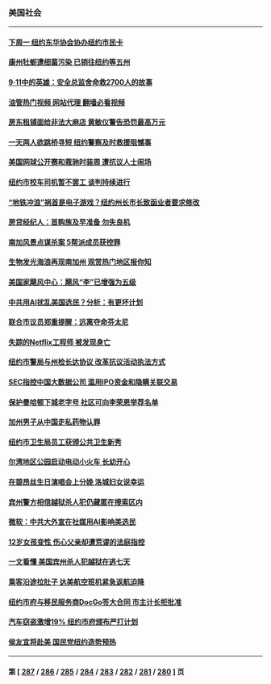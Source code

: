 ### 美国社会
---
#### [下周一 纽约东华协会协办纽约市民卡](../../pages/ncid1078160/n14070054.md?09092045) 
#### [康州牡蛎遭细菌污染 已销往纽约等五州](../../pages/ncid1078160/n14070061.md?09092045) 
#### [9‧11中的英雄：安全总监舍命救2700人的故事](../../pages/ncid1078160/n14070082.md?09092045) 
#### [油管热门视频 网站代理 翻墙必看视频](http://138.2.39.72:81/youtube.html?epic-marker?09092045)
#### [房东租铺面给非法大麻店 黄敏仪警告恐罚最高万元](../../pages/ncid1078160/n14070081.md?09092045) 
#### [一天两人欲跳桥寻短 纽约警察及时救援阻憾事](../../pages/ncid1078160/n14070062.md?09092045) 
#### [美国网球公开赛和蔻驰时装周 遭抗议人士闹场](../../pages/ncid1078160/n14070065.md?09092045) 
#### [纽约市校车司机暂不罢工 谈判持续进行](../../pages/ncid1078160/n14070068.md?09092045) 
#### [“地铁冲浪”祸首是电子游戏？纽约州长市长致函业者要求修改](../../pages/ncid1078160/n14070069.md?09092045) 
#### [房贷经纪人：首购族及早准备 勿失良机](../../pages/ncid1078160/n14069999.md?09092045) 
#### [南加风景点谋杀案 5帮派成员获控罪](../../pages/ncid1078160/n14069990.md?09092045) 
#### [生物发光海浪再现南加州 观赏热门地区报你知](../../pages/ncid1078160/n14069977.md?09092045) 
#### [美国家飓风中心：飓风“李”已增强为五级](../../pages/ncid1078160/n14069823.md?09092045) 
#### [中共用AI扰乱美国选民？分析：有更坏计划](../../pages/ncid1078160/n14069549.md?09092045) 
#### [联合市议员郑重提醒：远离夺命芬太尼](../../pages/ncid1078160/n14069380.md?09092045) 
#### [失踪的Netflix工程师 被发现身亡](../../pages/ncid1078160/n14069378.md?09092045) 
#### [纽约市警局与州检长达协议 改革抗议活动执法方式](../../pages/ncid1078160/n14069247.md?09092045) 
#### [SEC指控中国大数据公司 滥用IPO资金和隐瞒关联交易](../../pages/ncid1078160/n14069277.md?09092045) 
#### [保护曼哈顿下城老字号 社区可向李荣恩举荐名单](../../pages/ncid1078160/n14069295.md?09092045) 
#### [加州男子从中国走私药物认罪](../../pages/ncid1078160/n14069279.md?09092045) 
#### [纽约市卫生局员工获颁公共卫生新秀](../../pages/ncid1078160/n14069294.md?09092045) 
#### [尔湾地区公园启动电动小火车 长幼开心](../../pages/ncid1078160/n14069216.md?09092045) 
#### [在碧昂丝生日演唱会上分娩 洛城妇女说幸运](../../pages/ncid1078160/n14069164.md?09092045) 
#### [宾州警方相信越狱杀人犯仍藏匿在搜索区内](../../pages/ncid1078160/n14069147.md?09092045) 
#### [微软：中共大外宣在社媒用AI影响美选民](../../pages/ncid1078160/n14069074.md?09092045) 
#### [12岁女孩变性 伤心父亲却遭荒谬的法庭指控](../../pages/ncid1078160/n14069015.md?09092045) 
#### [一文看懂 美国宾州杀人犯越狱在逃七天](../../pages/ncid1078160/n14068575.md?09092045) 
#### [乘客沿途拉肚子 达美航空班机紧急返航迫降](../../pages/ncid1078160/n14068514.md?09092045) 
#### [纽约市府与移民服务商DocGo签大合同 市主计长拒批准](../../pages/ncid1078160/n14068549.md?09092045) 
#### [汽车窃盗激增19% 纽约市府颁布严打计划](../../pages/ncid1078160/n14068541.md?09092045) 
#### [侯友宜将赴美 国民党纽约造势预热](../../pages/ncid1078160/n14068547.md?09092045) 

---
#### 第 [ [287](./287.md?09092045) / [286](./286.md?09092045) / [285](./285.md?09092045) / [284](./284.md?09092045) / [283](./283.md?09092045) / [282](./282.md?09092045) / [281](./281.md?09092045) / [280](./280.md?09092045) ] 页
